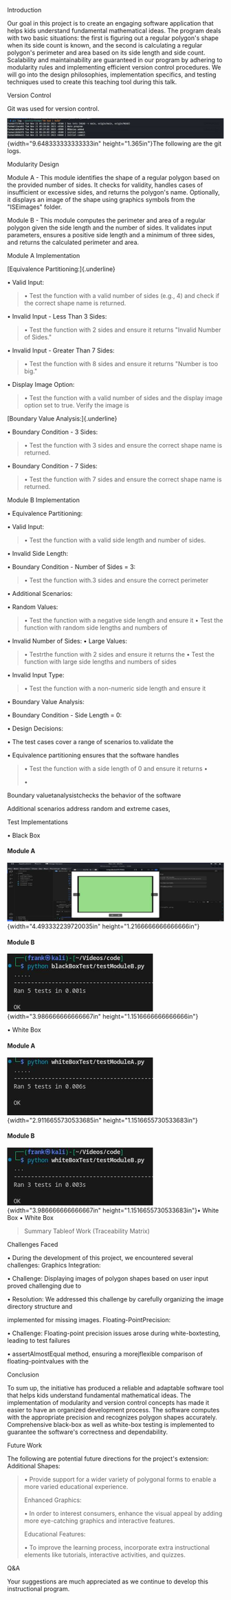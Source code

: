 Introduction

Our goal in this project is to create an engaging software application
that helps kids understand fundamental mathematical ideas. The program
deals with two basic situations: the first is figuring out a regular
polygon\'s shape when its side count is known, and the second is
calculating a regular polygon\'s perimeter and area based on its side
length and side count. Scalability and maintainability are guaranteed in
our program by adhering to modularity rules and implementing efficient
version control procedures. We will go into the design philosophies,
implementation specifics, and testing techniques used to create this
teaching tool during this talk.

Version Control

Git was used for version control.

![](./ximg3x3l.png){width="9.648333333333333in"
height="1.365in"}The following are the git logs.

Modularity Design

Module A - This module identifies the shape of a regular polygon based
on the provided number of sides. It checks for validity, handles cases
of insufficient or excessive sides, and returns the polygon\'s name.
Optionally, it displays an image of the shape using graphics symbols
from the \"ISEimages\" folder.

Module B - This module computes the perimeter and area of a regular
polygon given the side length and the number of sides. It validates
input parameters, ensures a positive side length and a minimum of three
sides, and returns the calculated perimeter and area.

Module A Implementation

[Equivalence Partitioning:]{.underline}

• Valid Input:

> • Test the function with a valid number of sides (e.g., 4) and check
> if the correct shape name is returned.

• Invalid Input - Less Than 3 Sides:

> • Test the function with 2 sides and ensure it returns \"Invalid
> Number of Sides.\"

• Invalid Input - Greater Than 7 Sides:

> • Test the function with 8 sides and ensure it returns \"Number is too
> big.\"

• Display Image Option:

> • Test the function with a valid number of sides and the display image
> option set to true. Verify the image is

[Boundary Value Analysis:]{.underline}

• Boundary Condition - 3 Sides:

> • Test the function with 3 sides and ensure the correct shape name is
> returned.

• Boundary Condition - 7 Sides:

> • Test the function with 7 sides and ensure the correct shape name is
> returned.

Module B Implementation

• Equivalence Partitioning:

• Valid Input:

> • Test the function with a valid side length and number of sides.

• Invalid Side Length:

• Boundary Condition - Number of Sides = 3:

> • Test the function with.3 sides and ensure the correct perimeter

• Additional Scenarios:

• Random Values:

> • Test the function with a negative side length and ensure it • Test
> the function with random side lengths and numbers of

• Invalid Number of Sides: • Large Values:

> • Testrthe function with 2 sides and ensure it returns the • Test the
> function with large side lengths and numbers of sides

• Invalid Input Type:

> • Test the function with a non-numeric side length and ensure it

• Boundary Value Analysis:

• Boundary Condition - Side Length = 0:

• Design Decisions:

• The test cases cover a range of scenarios to.validate the

• Equivalence partitioning ensures that the software handles

> • Test the function with a side length of 0 and ensure it returns •
>
> •

Boundary valuetanalysistchecks the behavior of the software

Additional scenarios address random and extreme cases,


Test Implementations

• Black Box
#### Module A
![](./513fyjp5.png){width="4.493332239720035in"
height="1.2166666666666666in"}

#### Module B
![](./tbpeazaq.png){width="3.986666666666667in"
height="1.1516666666666666in"}

• White Box
#### Module A
![](./02qw5tfp.png){width="2.9116655730533685in"
height="1.1516655730533683in"}
#### Module B
![](./efgmk4om.png){width="3.986666666666667in"
height="1.1516655730533683in"}• White Box • White Box


> Summary Tableof Work (Traceability Matrix)

Challenges Faced

• During the development of this project, we encountered several
challenges: Graphics Integration:

• Challenge: Displaying images of polygon shapes based on user input
proved challenging due to

• Resolution: We addressed this challenge by carefully organizing the
image directory structure and

implemented for missing images. Floating-PointPrecision:

• Challenge: Floating-point precision issues arose during
white-boxtesting, leading to test failures

• assertAlmostEqual method, ensuring a morejflexible comparison of
floating-pointvalues with the

Conclusion

To sum up, the initiative has produced a reliable and adaptable software
tool that helps kids understand fundamental mathematical ideas. The
implementation of modularity and version control concepts has made it
easier to have an organized development process. The software computes
with the appropriate precision and recognizes polygon shapes accurately.
Comprehensive black-box as well as white-box testing is implemented to
guarantee the software\'s correctness and dependability.

Future Work

The following are potential future directions for the project\'s
extension: Additional Shapes:

> • Provide support for a wider variety of polygonal forms to enable a
> more varied educational experience.
>
> Enhanced Graphics:
>
> • In order to interest consumers, enhance the visual appeal by adding
> more eye-catching graphics and interactive features.
>
> Educational Features:
>
> • To improve the learning process, incorporate extra instructional
> elements like tutorials, interactive activities, and quizzes.

Q&A

Your suggestions are much appreciated as we continue to develop this
instructional program.
